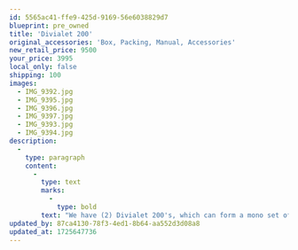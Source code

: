 ```yaml
---
id: 5565ac41-ffe9-425d-9169-56e6038829d7
blueprint: pre_owned
title: 'Divialet 200'
original_accessories: 'Box, Packing, Manual, Accessories'
new_retail_price: 9500
your_price: 3995
local_only: false
shipping: 100
images:
  - IMG_9392.jpg
  - IMG_9395.jpg
  - IMG_9396.jpg
  - IMG_9397.jpg
  - IMG_9393.jpg
  - IMG_9394.jpg
description:
  -
    type: paragraph
    content:
      -
        type: text
        marks:
          -
            type: bold
        text: "We have (2) Divialet 200's, which can form a mono set of 400's. One unit is in near perfect condition with original box, packing and accessories, the other unit has a few very minor scratches on the top (not visible until close inspection) and has a box for a 120 model. The units sold as new for $9,500.00 each and are the original (good) version from 2014. Pricing is per-each.\_"
updated_by: 87ca4130-78f3-4ed1-8b64-aa552d3d08a8
updated_at: 1725647736
---
```

